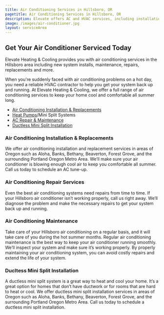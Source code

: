 ```yaml
---
title: Air Conditioning Services in Hillsboro, OR
pagetitle: Air Conditioning Services in Hillsboro, OR
description: Elevate offers AC and HVAC services, including installations, repair, and maintenance in Hillsboro, OR areas. Call us today to schedule.
image: /images/air-conditioner.jpg
layout: serviceArea
---
```


## Get Your Air Conditioner Serviced Today

Elevate Heating & Cooling provides you with air conditioning services in the Hillsboro area including new system installs, maintenance, repairs, replacements and more. 

When you're suddenly faced with air conditioning problems on a hot day, you need a reliable HVAC contractor to help you get your system back up and running. At Elevate Heating & Cooling, we offer a full range of air conditioning services to keep your home cool and comfortable all summer long.

- [Air Conditioning Installation & Replacements](../ac-installation/)
- [Heat Pumps](../heat-pumps/)/Mini Split Systems
- [AC Repair & Maintenance](../ac-repair-and-maintenance/)
- [Ductless Mini Split Installation](../ductless-mini-split-installations/)

### Air Conditioning Installation & Replacements

We offer air conditioning installation and replacement services in areas of Oregon such as Aloha, Banks, Bethany, Beaverton, Forest Grove, and the surrounding Portland Oregon Metro Area. We’ll make sure your air conditioner is blowing enough cool air to keep you comfortable all summer. Call us today to schedule an AC tune-up.

### Air Conditioning Repair Services

Even the best air conditioning systems need repairs from time to time. If your Hillsboro air conditioner isn’t working properly, call us right away. We’ll diagnose the problem and make the necessary repairs to get your system back up and running.

### Air Conditioning Maintenance

Take care of your Hillsboro air conditioning on a regular basis, and it will take care of you during the hot summer months. Regular air conditioning maintenance is the best way to keep your air conditioner running smoothly. We’ll inspect your system and make sure it’s working properly. By properly maintaining your air conditioning system, you can avoid costly repairs and extend the life of your system.

### Ducltess Mini Split Installation

A ductless mini split system is a great way to heat and cool your home. It’s a great option for homes that don’t have ductwork or for rooms that are hard to heat or cool. We offer ductless mini split installation services in areas of Oregon such as Aloha, Banks, Bethany, Beaverton, Forest Grove, and the surrounding Portland Oregon Metro Area. Call us today to schedule a ductless mini split installation.